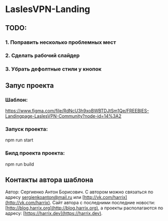 # LaslesVPN-Landing

## TODO: 
### 1. Поправить несколько проблемных мест
### 2. Сделать рабочий слайдер
### 3. Убрать дефолтные стили у кнопок

## Запус проекта
 
### Шаблон:
https://www.figma.com/file/RdNcU3h9xoBWBTDJtSm1Qe/FREEBIES-Landingpage-LaslesVPN-Community?node-id=14%3A2
### Запуск проекта:
npm run start
### Билд проекта проекта:
npm run build

## Контакты автора шаблона

Автор: Сергиенко Антон Борисович.
С автором можно связаться по адресу [sergienkoanton@mail.ru](mailto:sergienkoanton@mail.ru) или [http://vk.com/harrix](http://vk.com/harrix).
Сайт автора с последними последние новости: [http://blog.harrix.org](http://blog.harrix.org), а проекты располагаются по адресу: [https://harrix.dev](https://harrix.dev).

